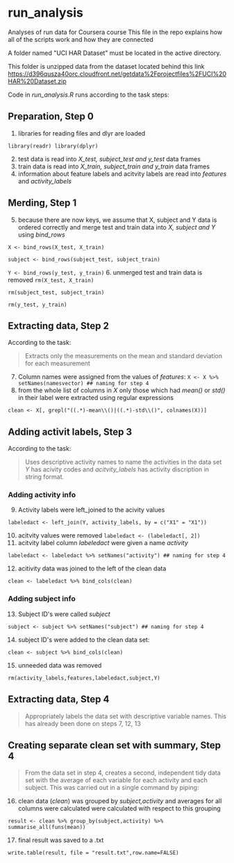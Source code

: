 # run_analysis
Analyses of run data for Coursera course 
This file in the repo explains how all of the scripts work and how they are connected

A folder named "UCI HAR Dataset" must be located in the active directory.

This folder is unzipped data from the dataset located behind this link https://d396qusza40orc.cloudfront.net/getdata%2Fprojectfiles%2FUCI%20HAR%20Dataset.zip

Code in _run_analysis.R_ runs according to the task steps:
## Preparation, Step 0 ##
1. libraries for reading files and dlyr are loaded

`library(readr)
library(dplyr)`

2. test data is read into _X_test, subject_test and y_test_ data frames
3. train data is read into _X_train, subject_train and y_train_ data frames
4. information about feature labels and acitvity labels are read into _features_ and _activity_labels_

## Merding, Step 1 ##
5. because there are now keys, we assume that X, subject and Y data is ordered correctly and merge test and train data into _X, subject and Y_ using _bind_rows_

`X <- bind_rows(X_test, X_train)`

`subject <- bind_rows(subject_test, subject_train)`

`Y <- bind_rows(y_test, y_train)`
6. unmerged test and train data is removed
`rm(X_test, X_train)`

`rm(subject_test, subject_train)`

`rm(y_test, y_train)`

## Extracting data, Step 2 ##
According to the task:
>Extracts only the measurements on the mean and standard deviation for each measurement
7. Column names were assigned from the values of _features_:
`X <- X %>% setNames(namesvector) ## naming for step 4`
8. from the whole list of columns in _X_ only those which had _mean()_ or _std()_ in their label were extracted using regular expressions

`clean <- X[, grepl("((.*)-mean\\()|((.*)-std\\()", colnames(X))]`

## Adding activit labels, Step 3 ##
According to the task:
>Uses descriptive activity names to name the activities in the data set
_Y_ has acivity codes and _acitvity_labels_ has activity discription in string format.
### Adding activity info ###
9. Activity labels were left_joined to the acivity values

`labeledact <- left_join(Y, activity_labels, by = c("X1" = "X1"))`

10. acitvity values were removed `labeledact <- (labeledact[, 2])`
11. acitvity label column _labeledact_ were given a name _activity_ 

`labeledact <- labeledact %>% setNames("activity") ## naming for step 4`

12. acitivity data was joined to the left of the clean data

`clean <- labeledact %>% bind_cols(clean)`
### Adding subject info ###
13. Subject ID's were called _subject_

`subject <- subject %>% setNames("subject") ## naming for step 4`

14. subject ID's were added to the clean data set:

`clean <- subject %>% bind_cols(clean)`

15. unneeded data was removed 

`rm(activity_labels,features,labeledact,subject,Y)`

## Extracting data, Step 4 ##
>Appropriately labels the data set with descriptive variable names.
This has already been done on steps 7, 12, 13

## Creating separate clean set with summary, Step 4 ##
> From the data set in step 4, creates a second, independent tidy data set with the average of each variable for each activity and each subject.
This was carried out in a single command by piping:
16. clean data (_clean_) was grouped by _subject,activity_ and averages for all columns were calculated were calculated with respect to this grouping

`result <- clean %>% group_by(subject,activity) %>% summarise_all(funs(mean))`

17. final result was  saved to a .txt

`write.table(result, file = "result.txt",row.name=FALSE)`
